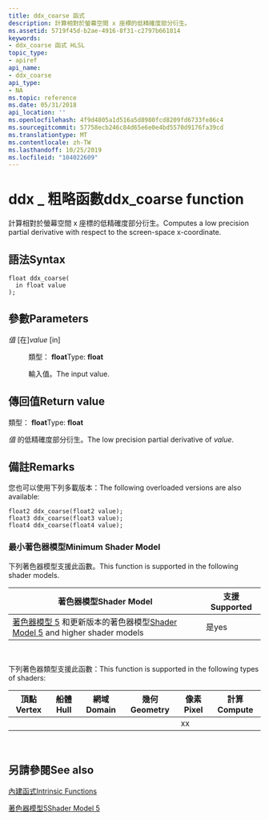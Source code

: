 ```yaml
---
title: ddx_coarse 函式
description: 計算相對於螢幕空間 x 座標的低精確度部分衍生。
ms.assetid: 5719f45d-b2ae-4916-8f31-c2797b661814
keywords:
- ddx_coarse 函式 HLSL
topic_type:
- apiref
api_name:
- ddx_coarse
api_type:
- NA
ms.topic: reference
ms.date: 05/31/2018
api_location: ''
ms.openlocfilehash: 4f9d4805a1d516a5d8980fcd8209fd6733fe86c4
ms.sourcegitcommit: 57758ecb246c84d65e6e0e4bd5570d9176fa39cd
ms.translationtype: MT
ms.contentlocale: zh-TW
ms.lasthandoff: 10/25/2019
ms.locfileid: "104022609"
---
```

# <a name="ddx_coarse-function"></a><span data-ttu-id="a4006-104">ddx \_ 粗略函數</span><span class="sxs-lookup"><span data-stu-id="a4006-104">ddx\_coarse function</span></span>

<span data-ttu-id="a4006-105">計算相對於螢幕空間 x 座標的低精確度部分衍生。</span><span class="sxs-lookup"><span data-stu-id="a4006-105">Computes a low precision partial derivative with respect to the screen-space x-coordinate.</span></span>

## <a name="syntax"></a><span data-ttu-id="a4006-106">語法</span><span class="sxs-lookup"><span data-stu-id="a4006-106">Syntax</span></span>

``` syntax
float ddx_coarse(
  in float value
);
```

## <a name="parameters"></a><span data-ttu-id="a4006-107">參數</span><span class="sxs-lookup"><span data-stu-id="a4006-107">Parameters</span></span>

<dl> <dt>

<span data-ttu-id="a4006-108">*值* \[在\]</span><span class="sxs-lookup"><span data-stu-id="a4006-108">*value* \[in\]</span></span>
</dt> <dd>

<span data-ttu-id="a4006-109">類型： **float**</span><span class="sxs-lookup"><span data-stu-id="a4006-109">Type: **float**</span></span>

<span data-ttu-id="a4006-110">輸入值。</span><span class="sxs-lookup"><span data-stu-id="a4006-110">The input value.</span></span>

</dd> </dl>

## <a name="return-value"></a><span data-ttu-id="a4006-111">傳回值</span><span class="sxs-lookup"><span data-stu-id="a4006-111">Return value</span></span>

<span data-ttu-id="a4006-112">類型： **float**</span><span class="sxs-lookup"><span data-stu-id="a4006-112">Type: **float**</span></span>

<span data-ttu-id="a4006-113">*值* 的低精確度部分衍生。</span><span class="sxs-lookup"><span data-stu-id="a4006-113">The low precision partial derivative of *value*.</span></span>

## <a name="remarks"></a><span data-ttu-id="a4006-114">備註</span><span class="sxs-lookup"><span data-stu-id="a4006-114">Remarks</span></span>

<span data-ttu-id="a4006-115">您也可以使用下列多載版本：</span><span class="sxs-lookup"><span data-stu-id="a4006-115">The following overloaded versions are also available:</span></span>

``` syntax
float2 ddx_coarse(float2 value);
float3 ddx_coarse(float3 value);
float4 ddx_coarse(float4 value);
```

### <a name="minimum-shader-model"></a><span data-ttu-id="a4006-116">最小著色器模型</span><span class="sxs-lookup"><span data-stu-id="a4006-116">Minimum Shader Model</span></span>

<span data-ttu-id="a4006-117">下列著色器模型支援此函數。</span><span class="sxs-lookup"><span data-stu-id="a4006-117">This function is supported in the following shader models.</span></span>



| <span data-ttu-id="a4006-118">著色器模型</span><span class="sxs-lookup"><span data-stu-id="a4006-118">Shader Model</span></span>                                                                | <span data-ttu-id="a4006-119">支援</span><span class="sxs-lookup"><span data-stu-id="a4006-119">Supported</span></span> |
|-----------------------------------------------------------------------------|-----------|
| <span data-ttu-id="a4006-120">[著色器模型 5](d3d11-graphics-reference-sm5.md) 和更新版本的著色器模型</span><span class="sxs-lookup"><span data-stu-id="a4006-120">[Shader Model 5](d3d11-graphics-reference-sm5.md) and higher shader models</span></span> | <span data-ttu-id="a4006-121">是</span><span class="sxs-lookup"><span data-stu-id="a4006-121">yes</span></span>       |



 

<span data-ttu-id="a4006-122">下列著色器類型支援此函數：</span><span class="sxs-lookup"><span data-stu-id="a4006-122">This function is supported in the following types of shaders:</span></span>



| <span data-ttu-id="a4006-123">頂點</span><span class="sxs-lookup"><span data-stu-id="a4006-123">Vertex</span></span> | <span data-ttu-id="a4006-124">船體</span><span class="sxs-lookup"><span data-stu-id="a4006-124">Hull</span></span> | <span data-ttu-id="a4006-125">網域</span><span class="sxs-lookup"><span data-stu-id="a4006-125">Domain</span></span> | <span data-ttu-id="a4006-126">幾何</span><span class="sxs-lookup"><span data-stu-id="a4006-126">Geometry</span></span> | <span data-ttu-id="a4006-127">像素</span><span class="sxs-lookup"><span data-stu-id="a4006-127">Pixel</span></span> | <span data-ttu-id="a4006-128">計算</span><span class="sxs-lookup"><span data-stu-id="a4006-128">Compute</span></span> |
|--------|------|--------|----------|-------|---------|
|        |      |        |          | <span data-ttu-id="a4006-129">x</span><span class="sxs-lookup"><span data-stu-id="a4006-129">x</span></span>     |         |



 

## <a name="see-also"></a><span data-ttu-id="a4006-130">另請參閱</span><span class="sxs-lookup"><span data-stu-id="a4006-130">See also</span></span>

<dl> <dt>

[<span data-ttu-id="a4006-131">內建函式</span><span class="sxs-lookup"><span data-stu-id="a4006-131">Intrinsic Functions</span></span>](dx-graphics-hlsl-intrinsic-functions.md)
</dt> <dt>

[<span data-ttu-id="a4006-132">著色器模型5</span><span class="sxs-lookup"><span data-stu-id="a4006-132">Shader Model 5</span></span>](d3d11-graphics-reference-sm5.md)
</dt> </dl>

 

 




